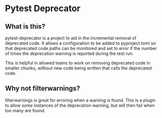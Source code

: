 # Pytest Deprecator

## What is this?

pytest-deprecator is a project to aid in the incremental removal of deprecated code.
It allows a configuration to be added to pyproject.toml so that deprecated code paths can be
monitored and set to error if the number of times the deprecation warning is reported during the
test run.

This is helpful in allowed teams to work on removing deprecated code in smaller chunks, without new
code being written that calls the deprecated code.

## Why not filterwarnings?

filterwarnings is great for erroring when a warning is found. This is a plugin to allow *some*
instances of the deprecation warning, but will then fail when too many are found.

